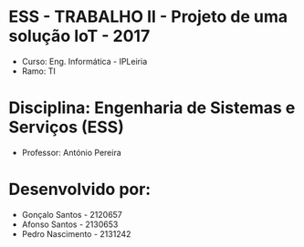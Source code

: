 # ESS - TRABALHO II - Projeto de uma solução IoT - 2017 #

* Curso: Eng. Informática - IPLeiria
* Ramo: TI


# Disciplina: Engenharia de Sistemas e Serviços (ESS) 
* Professor: António Pereira


# Desenvolvido por:
* Gonçalo Santos - 2120657
* Afonso Santos - 2130653
* Pedro Nascimento - 2131242